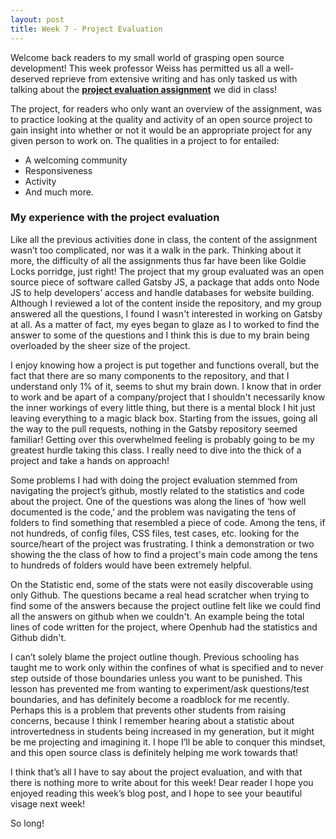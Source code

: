 ```yaml
---
layout: post
title: Week 7 - Project Evaluation 
---
```


Welcome back readers to my small world of grasping open source development! This week professor Weiss has permitted us all a well-deserved reprieve from extensive writing and has only tasked us with talking about the **[project evaluation assignment]( https://github.com/hunter-college-ossd-fall-2019/project-evaluation-activity-01)** we did in class!

The project, for readers who only want an overview of the assignment, was to practice looking at the quality and activity of an open source project to gain insight into whether or not it would be an appropriate project for any given person to work on. The qualities in a project to for entailed:

- A welcoming community
- Responsiveness
- Activity  
- And much more.

### My experience with the project evaluation
Like all the previous activities done in class, the content of the assignment wasn’t too complicated, nor was it a walk in the park. Thinking about it more, the difficulty of all the assignments thus far have been like Goldie Locks porridge, just right!
The project that my group evaluated was an open source piece of software called Gatsby JS, a package that adds onto Node JS to help developers’ access and handle databases for website building. Although I reviewed a lot of the content inside the repository, and my group answered all the questions, I found I wasn't interested in working on Gatsby at all. As a matter of fact, my eyes began to glaze as I to worked to find the answer to some of the questions and I think this is due to my brain being overloaded by the sheer size of the project.

I enjoy knowing how a project is put together and functions overall, but the fact that there are so many components to the repository, and that I understand only 1% of it, seems to shut my brain down. I know that in order to work and be apart of a company/project that I shouldn't necessarily know the inner workings of every little thing, but there is a mental block I hit just leaving everything to a magic black box. Starting from the issues, going all the way to the pull requests, nothing in the Gatsby repository seemed familiar! Getting over this overwhelmed feeling is probably going to be my greatest hurdle taking this class. I really need to dive into the thick of a project and take a hands on approach!

Some problems I had with doing the project evaluation stemmed from navigating the project’s github, mostly related to the statistics and code about the project. One of the questions was along the lines of ‘how well documented is the code,’ and the problem was navigating the tens of folders to find something that resembled a piece of code. Among the tens, if not hundreds, of config files, CSS files, test cases, etc. looking for the source/heart of the project was frustrating. I think a demonstration or two showing the the class of how to find a project's main code among the tens to hundreds of folders would have been extremely helpful.

On the Statistic end, some of the stats were not easily discoverable using only Github. The questions became a real head scratcher when trying to find some of the answers because the project outline felt like we could find all the answers on github when we couldn't. An example being the total lines of code written for the project, where Openhub had the statistics and Github didn't.

I can’t solely blame the project outline though. Previous schooling has taught me to work only within the confines of what is specified and to never step outside of those boundaries unless you want to be punished. This lesson has prevented me from wanting to experiment/ask questions/test boundaries, and has definitely become a roadblock for me recently. Perhaps this is a problem that prevents other students from raising concerns, because I think I remember hearing about a statistic about introvertedness in students being increased in my generation, but it might be me projecting and imagining it. I hope I’ll be able to conquer this mindset, and this open source class is definitely helping me work towards that!

I think that’s all I have to say about the project evaluation, and with that there is nothing more to write about for this week! Dear reader I hope you enjoyed reading this week’s blog post, and I hope to see your beautiful visage next week!

So long! 
